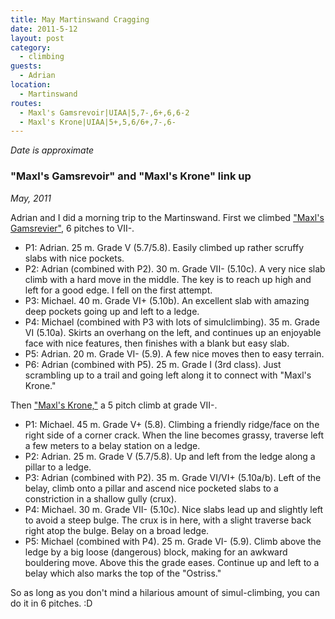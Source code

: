 ```yaml
---
title: May Martinswand Cragging
date: 2011-5-12
layout: post
category:
  - climbing
guests:
  - Adrian
location:
  - Martinswand
routes:
  - Maxl's Gamsrevoir|UIAA|5,7-,6+,6,6-2
  - Maxl's Krone|UIAA|5+,5,6/6+,7-,6-
---
```


*Date is approximate*

### "Maxl's Gamsrevoir" and "Maxl's Krone" link up
<i>May, 2011</i>

Adrian and I did a morning trip to the Martinswand. First we climbed <a href="https://www.bergsteigen.at/de/touren.aspx?ID=1469">"Maxl's Gamsrevier"</a>, 6 pitches to VII-.

<ul>
<li>P1: Adrian. 25 m. Grade V (5.7/5.8). Easily climbed up rather scruffy slabs with nice pockets.</li>
<li>P2: Adrian (combined with P2). 30 m. Grade VII- (5.10c). A very nice slab climb with a hard move in the middle. The key is to reach up high and left for a good edge. I fell on the first attempt.</li>
<li>P3: Michael. 40 m. Grade VI+ (5.10b). An excellent slab with amazing deep pockets going up and left to a ledge.</li>
<li>P4: Michael (combined with P3 with lots of simulclimbing). 35 m. Grade VI (5.10a). Skirts an overhang on the left, and continues up an enjoyable face with nice features, then finishes with a blank but easy slab.</li>
<li>P5: Adrian. 20 m. Grade VI- (5.9). A few nice moves then to easy terrain.</li>
<li>P6: Adrian (combined with P5). 25 m. Grade I (3rd class). Just scrambling up to a trail and going left along it to connect with "Maxl's Krone."</li>
</ul>

Then <a href="https://www.bergsteigen.at/de/touren.aspx?ID=280">"Maxl's Krone,"</a> a 5 pitch climb at grade VII-.

<ul>
<li>P1: Michael. 45 m. Grade V+ (5.8). Climbing a friendly ridge/face on the right side of a corner crack. When the line becomes grassy, traverse left a few meters to a belay station on a ledge.</li>
<li>P2: Adrian. 25 m. Grade V (5.7/5.8). Up and left from the ledge along a pillar to a ledge.</li>
<li>P3: Adrian (combined with P2). 35 m. Grade VI/VI+ (5.10a/b). Left of the belay, climb onto a pillar and ascend nice pocketed slabs to a constriction in a shallow gully (crux).</li>
<li>P4: Michael. 30 m. Grade VII- (5.10c). Nice slabs lead up and slightly left to avoid a steep bulge. The crux is in here, with a slight traverse back right atop the bulge. Belay on a broad ledge.</li>
<li>P5: Michael (combined with P4). 25 m. Grade VI- (5.9). Climb above the ledge by a big loose (dangerous) block, making for an awkward bouldering move. Above this the grade eases. Continue up and left to a belay which also marks the top of the "Ostriss."</li>
</ul>

So as long as you don't mind a hilarious amount of simul-climbing, you can do it in 6 pitches. :D
